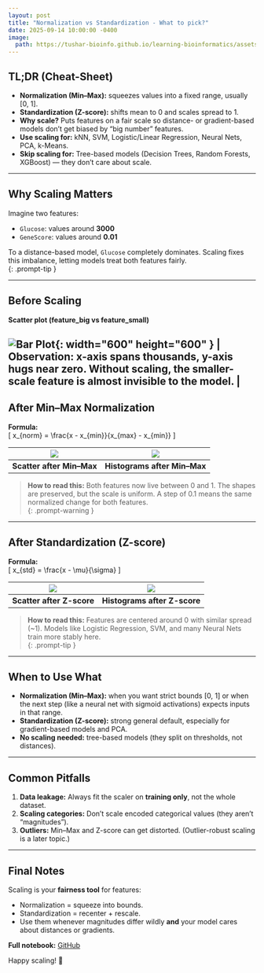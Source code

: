 ```yaml
---
layout: post
title: "Normalization vs Standardization - What to pick?"
date: 2025-09-14 10:00:00 -0400
image:
  path: https://tushar-bioinfo.github.io/learning-bioinformatics/assets/img/blog5/cover.png
---
```


## TL;DR (Cheat-Sheet)
- **Normalization (Min–Max):** squeezes values into a fixed range, usually [0, 1].  
- **Standardization (Z-score):** shifts mean to 0 and scales spread to 1.  
- **Why scale?** Puts features on a fair scale so distance- or gradient-based models don’t get biased by “big number” features.  
- **Use scaling for:** kNN, SVM, Logistic/Linear Regression, Neural Nets, PCA, k-Means.  
- **Skip scaling for:** Tree-based models (Decision Trees, Random Forests, XGBoost) — they don’t care about scale.  

---

## Why Scaling Matters
Imagine two features:
- `Glucose`: values around **3000**  
- `GeneScore`: values around **0.01**

To a distance-based model, `Glucose` completely dominates. Scaling fixes this imbalance, letting models treat both features fairly.  
{: .prompt-tip }

---

## Before Scaling
**Scatter plot (feature_big vs feature_small)**


![Bar Plot](https://tushar-bioinfo.github.io/learning-bioinformatics/assets/img/blog5/plot1.png){: width="600" height="600" }
| **Observation:** x-axis spans thousands, y-axis hugs near zero. Without scaling, the smaller-scale feature is almost invisible to the model. |
---

## After Min–Max Normalization
**Formula:**  
\[
x_{norm} = \frac{x - x_{min}}{x_{max} - x_{min}}
\]

| ![](https://tushar-bioinfo.github.io/learning-bioinformatics/assets/img/blog5/minmax1.png) | ![](https://tushar-bioinfo.github.io/learning-bioinformatics/assets/img/blog5/minmax2.png) |
|---|---|
| **Scatter after Min–Max** | **Histograms after Min–Max** |

> **How to read this:** Both features now live between 0 and 1. The shapes are preserved, but the scale is uniform. A step of 0.1 means the same normalized change for both features.  
{: .prompt-warning }

---

## After Standardization (Z-score)
**Formula:**  
\[
x_{std} = \frac{x - \mu}{\sigma}
\]

| ![](https://tushar-bioinfo.github.io/learning-bioinformatics/assets/img/blog5/zscore1.png) | ![](https://tushar-bioinfo.github.io/learning-bioinformatics/assets/img/blog5/zscore2.png) |
|---|---|
| **Scatter after Z-score** | **Histograms after Z-score** |

> **How to read this:** Features are centered around 0 with similar spread (~1). Models like Logistic Regression, SVM, and many Neural Nets train more stably here.  
{: .prompt-tip }

---

## When to Use What
- **Normalization (Min–Max):** when you want strict bounds [0, 1] or when the next step (like a neural net with sigmoid activations) expects inputs in that range.  
- **Standardization (Z-score):** strong general default, especially for gradient-based models and PCA.  
- **No scaling needed:** tree-based models (they split on thresholds, not distances).  

---

## Common Pitfalls
1. **Data leakage:** Always fit the scaler on **training only**, not the whole dataset.  
2. **Scaling categories:** Don’t scale encoded categorical values (they aren’t “magnitudes”).  
3. **Outliers:** Min–Max and Z-score can get distorted. (Outlier-robust scaling is a later topic.)  

---

## Final Notes
Scaling is your **fairness tool** for features:  
- Normalization = squeeze into bounds.  
- Standardization = recenter + rescale.  
- Use them whenever magnitudes differ wildly **and** your model cares about distances or gradients.  

**Full notebook:** [GitHub](https://github.com/Tushar-bioinfo/Blogs/tree/main/blog5)  

Happy scaling! 🚀
